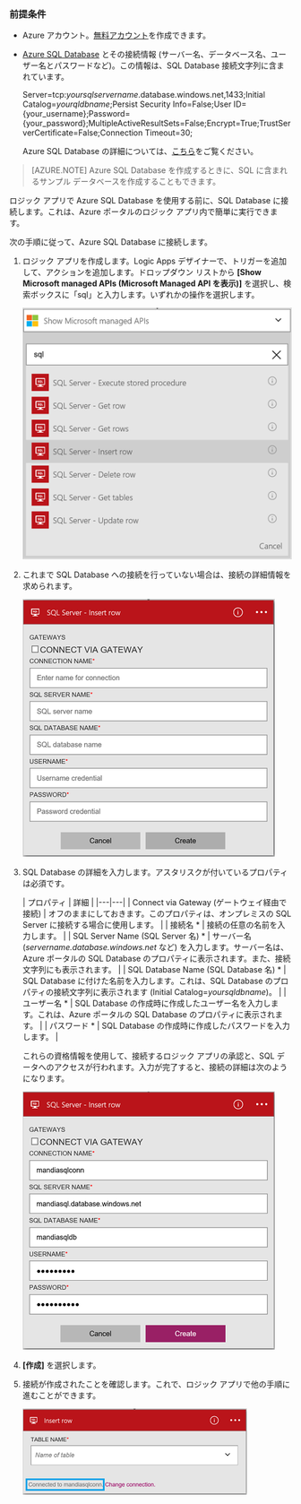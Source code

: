 ### 前提条件
- Azure アカウント。[無料アカウント](https://azure.microsoft.com/free)を作成できます。
- [Azure SQL Database](../articles/sql-database/sql-database-get-started.md) とその接続情報 (サーバー名、データベース名、ユーザー名とパスワードなど)。この情報は、SQL Database 接続文字列に含まれています。
  
	Server=tcp:*yoursqlservername*.database.windows.net,1433;Initial Catalog=*yourqldbname*;Persist Security Info=False;User ID={your\_username};Password={your\_password};MultipleActiveResultSets=False;Encrypt=True;TrustServerCertificate=False;Connection Timeout=30;

	Azure SQL Database の詳細については、[こちら](https://azure.microsoft.com/services/sql-database)をご覧ください。

> [AZURE.NOTE] Azure SQL Database を作成するときに、SQL に含まれるサンプル データベースを作成することもできます。



ロジック アプリで Azure SQL Database を使用する前に、SQL Database に接続します。これは、Azure ポータルのロジック アプリ内で簡単に実行できます。

次の手順に従って、Azure SQL Database に接続します。

1. ロジック アプリを作成します。Logic Apps デザイナーで、トリガーを追加して、アクションを追加します。ドロップダウン リストから **[Show Microsoft managed APIs (Microsoft Managed API を表示)]** を選択し、検索ボックスに「sql」と入力します。いずれかの操作を選択します。

	![SQL Azure の接続の作成手順](./media/connectors-create-api-sqlazure/sql-actions.png)

2. これまで SQL Database への接続を行っていない場合は、接続の詳細情報を求められます。

	![SQL Azure の接続の作成手順](./media/connectors-create-api-sqlazure/connection-details.png)

3. SQL Database の詳細を入力します。アスタリスクが付いているプロパティは必須です。

	| プロパティ | 詳細 |
|---|---|
| Connect via Gateway (ゲートウェイ経由で接続) | オフのままにしておきます。このプロパティは、オンプレミスの SQL Server に接続する場合に使用します。 |
| 接続名 * | 接続の任意の名前を入力します。 | 
| SQL Server Name (SQL Server 名) * | サーバー名 (*servername.database.windows.net* など) を入力します。サーバー名は、Azure ポータルの SQL Database のプロパティに表示されます。また、接続文字列にも表示されます。 | 
| SQL Database Name (SQL Database 名) * | SQL Database に付けた名前を入力します。これは、SQL Database のプロパティの接続文字列に表示されます (Initial Catalog=*yoursqldbname*)。 | 
| ユーザー名 * | SQL Database の作成時に作成したユーザー名を入力します。これは、Azure ポータルの SQL Database のプロパティに表示されます。 | 
| パスワード * | SQL Database の作成時に作成したパスワードを入力します。 | 

	これらの資格情報を使用して、接続するロジック アプリの承認と、SQL データへのアクセスが行われます。入力が完了すると、接続の詳細は次のようになります。

	![SQL Azure の接続の作成手順](./media/connectors-create-api-sqlazure/sample-connection.png)

4. **[作成]** を選択します。

5. 接続が作成されたことを確認します。これで、ロジック アプリで他の手順に進むことができます。

	![SQL Azure の接続の作成手順](./media/connectors-create-api-sqlazure/table.png)

<!---HONumber=AcomDC_0727_2016-->